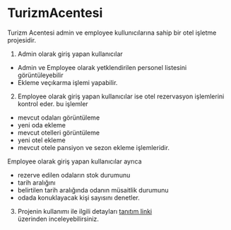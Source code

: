 # TurizmAcentesi

Turizm Acentesi admin ve employee kullunıcılarına sahip bir otel işletme projesidir.
1. Admin olarak giriş yapan kullanıcılar
* Admin ve 
Employee olarak yetklendirilen personel listesini 
görüntüleyebilir 
* Ekleme veçıkarma işlemi yapabilir.

2. Employee olarak giriş yapan kullanıcılar ise
otel rezervasyon işlemlerini kontrol eder. bu işlemler 
* mevcut odaları görüntüleme
* yeni oda ekleme
* mevcut otelleri görüntüleme
* yeni otel ekleme
* mevcut otele pansiyon ve sezon ekleme işlemleridir.

Employee olarak giriş yapan kullanıcılar ayrıca

* rezerve edilen odaların stok durumunu 
* tarih aralığını
* belirtilen tarih aralığında odanın 
müsaitlik durumunu
* odada konuklayacak kişi sayısını denetler. 

3. Projenin kullanımı ile ilgili detayları [tanıtım linki](https://www.youtube.com/watch?v=-ekjGPGuIt4)  
üzerinden inceleyebilirsiniz.
